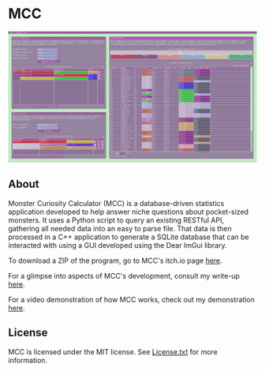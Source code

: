# MCC

![Example Image of MCC](./examples/mcc.png)

## About

Monster Curiosity Calculator (MCC) is a database-driven statistics application developed to help answer niche questions about pocket-sized monsters. 
It uses a Python script to query an existing RESTful API, gathering all needed data into an easy to parse file. 
That data is then processed in a C++ application to generate a SQLite database that can be interacted with using a GUI developed using the Dear ImGui library.

To download a ZIP of the program, go to MCC's itch.io page [here](https://purpleml.itch.io/monster-curiosity-calculator).

For a glimpse into aspects of MCC's development, consult my write-up [here](https://carterboclair.com/2025/10/01/monster-calculator.html).

For a video demonstration of how MCC works, check out my demonstration [here](https://youtu.be/mzaODFaIKeg).

## License

MCC is licensed under the MIT license. See [License.txt](https://github.com/PurpleMB/MCC/blob/main/License.txt) for more information.
